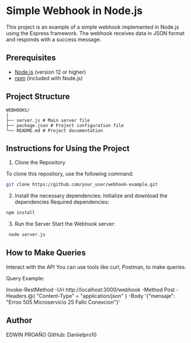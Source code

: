 # Simple Webhook in Node.js

This project is an example of a simple webhook implemented in Node.js using the Express framework. The webhook receives data in JSON format and responds with a success message.

## Prerequisites

- [Node.js](https://nodejs.org/) (version 12 or higher)
- [npm](https://www.npmjs.com/) (included with Node.js)

## Project Structure

```plaintext
WEBHOOKS/
│
├── server.js # Main server file
├── package.json # Project configuration file
└── README.md # Project documentation
```

## Instructions for Using the Project
1. Clone the Repository

To clone this repository, use the following command:

 ```bash
 git clone https://github.com/your_user/webhook-example.git

 ```

2. Install the necessary dependencies:
Initialize and download the dependencies Required dependencies:
 
 ```bash
 npm install
 ```

3. Run the Server
Start the Webhook server:
 
 ```bash
  node server.js
  ```

## How to Make Queries
Interact with the API
You can use tools like curl, Postman, to make queries.

Query Example:

 Invoke-RestMethod -Uri http://localhost:3000/webhook -Method Post -Headers @{ "Content-Type" = "application/json" } -Body '{"mensaje": "Erroo 505 Microservicio 25 Fallo Conexcion"}'


## Author
EDWIN PROAÑO
GitHub: Daniielpro10